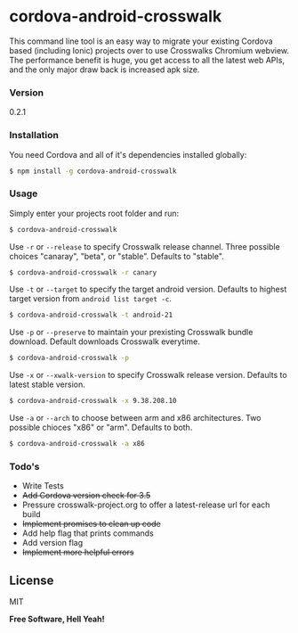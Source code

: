 # cordova-android-crosswalk

This command line tool is an easy way to migrate your existing Cordova based (including Ionic) projects over to use Crosswalks Chromium webview. The performance benefit is huge, you get access to all the latest web APIs, and the only major draw back is increased apk size.

### Version
0.2.1

### Installation

You need Cordova and all of it's dependencies installed globally:

```sh
$ npm install -g cordova-android-crosswalk
```

### Usage

Simply enter your projects root folder and run:

```sh
$ cordova-android-crosswalk
```

Use `-r` or `--release` to specify Crosswalk release channel. Three
possible choices "canaray", "beta", or "stable". Defaults to "stable".

```sh
$ cordova-android-crosswalk -r canary
```

Use `-t` or `--target` to specify the target android version. Defaults to
highest target version from `android list target -c`.

```sh
$ cordova-android-crosswalk -t android-21
```

Use `-p` or `--preserve` to maintain your prexisting Crosswalk bundle download.
Default downloads Crosswalk everytime.

```sh
$ cordova-android-crosswalk -p
```
Use `-x` or `--xwalk-version` to specify Crosswalk release version. Defaults
to latest stable version.

```sh
$ cordova-android-crosswalk -x 9.38.208.10
```

Use `-a` or `--arch` to choose between arm and x86 architectures. Two possible
chioces "x86" or "arm". Defaults to both.

```sh
$ cordova-android-crosswalk -a x86
```


### Todo's

 - Write Tests
 - ~~Add Cordova version check for 3.5~~
 - Pressure crosswalk-project.org to offer a latest-release url for each build
 - ~~Implement promises to clean up code~~
 - Add help flag that prints commands
 - Add version flag
 - ~~Implement more helpful errors~~

License
----

MIT


**Free Software, Hell Yeah!**

[migration guide]:https://crosswalk-project.org/documentation/cordova/migrate_an_application.html